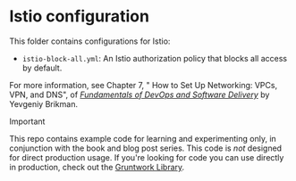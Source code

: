 # Istio configuration

This folder contains configurations for Istio:

* `istio-block-all.yml`: An Istio authorization policy that blocks all access by default.

For more information, see Chapter 7, " How to Set Up Networking: VPCs, VPN, and DNS", of
[_Fundamentals of DevOps and Software Delivery_](https://www.fundamentals-of-devops.com) by Yevgeniy Brikman.

> [!IMPORTANT]  
> This repo contains example code for learning and experimenting only, in conjunction with the book and blog post
> series. This code is _not_ designed for direct production usage. If you're looking for code you can use directly in
> production, check out the [Gruntwork Library](https://www.gruntwork.io/products/library).
